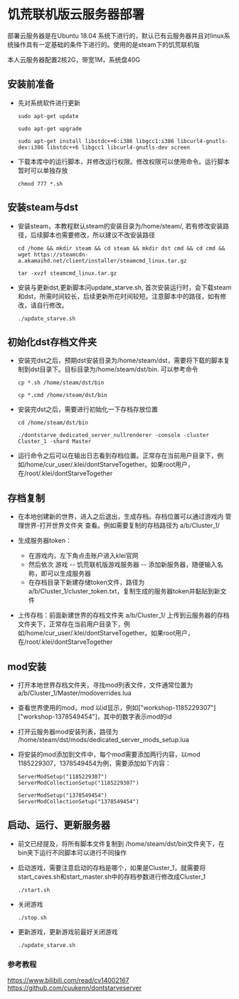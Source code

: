 # 饥荒联机版云服务器部署

部署云服务器是在Ubuntu 18.04 系统下进行的，默认已有云服务器并且对linux系统操作具有一定基础的条件下进行的。使用的是steam下的饥荒联机版

本人云服务器配置2核2G，带宽1M，系统盘40G

## 安装前准备
+ 先对系统软件进行更新

    ```shell
    sudo apt-get update

    sudo apt-get upgrade

    sudo apt-get install libstdc++6:i386 libgcc1:i386 libcurl4-gnutls-dev:i386 libstdc++6 libgcc1 libcurl4-gnutls-dev screen
    ```

+ 下载本库中的运行脚本，并修改运行权限。修改权限可以使用命令。运行脚本暂时可以单独存放
    ```shell
    chmod 777 *.sh
    ```

## 安装steam与dst

+ 安装steam，本教程默认steam的安装目录为/home/steam/, 若有修改安装路径，后续脚本也需要修改，所以建议不改安装路径
    ```shell
    cd /home && mkdir steam && cd steam && mkdir dst cmd && cd cmd && wget https://steamcdn-a.akamaihd.net/client/installer/steamcmd_linux.tar.gz

    tar -xvzf steamcmd_linux.tar.gz
    ```

+ 安装与更新dst,更新脚本问update_starve.sh, 首次安装运行时，会下载steam和dst，所需时间较长，后续更新所花时间较短。注意脚本中的路径，如有修改，请自行修改。

    ```shell
    ./update_starve.sh
    ```
## 初始化dst存档文件夹
+ 安装完dst之后，预期dst安装目录为/home/steam/dst，需要将下载的脚本复制到dst目录下。目标目录为/home/steam/dst/bin. 可以参考命令
    ```shell
    cp *.sh /home/steam/dst/bin

    cp *.cmd /home/steam/dst/bin
    ```
+ 安装完dst之后，需要进行初始化一下存档存放位置
    ```shell
    cd /home/steam/dst/bin

    ./dontstarve_dedicated_server_nullrenderer -console -cluster Cluster_1 -shard Master
    ```

+ 运行命令之后可以在输出日志看到存档位置。正常存在当前用户目录下，例如/home/cur_user/.klei/dontStarveTogether。如果root用户，在/root/.klei/dontStarveTogether

## 存档复制
+ 在本地创建新的世界，进入之后退出，生成存档。存档位置可以通过游戏内  管理世界-打开世界文件夹 查看。例如需要复制的存档路径为 a/b/Cluster_1/

+ 生成服务器token：
    + 在游戏内，左下角点击账户进入klei官网
    + 然后依次 游戏 -- 饥荒联机版游戏服务器 -- 添加新服务器，随便输入名称，即可以生成服务器
    + 在存档目录下新建存储token文件，路径为 a/b/Cluster_1/cluster_token.txt，复制生成的服务器token并黏贴到新文件

+ 上传存档：前面新建世界的存档文件夹 a/b/Cluster_1/ 上传到云服务器的存档文件夹下，正常存在当前用户目录下，例如/home/cur_user/.klei/dontStarveTogether。如果root用户，在/root/.klei/dontStarveTogether

## mod安装
+ 打开本地世界存档文件夹，寻找mod列表文件，文件通常位置为 a/b/Cluster_1/Master/modoverrides.lua
+ 查看世界使用的mod，mod 以id显示，例如["workshop-1185229307"] ["workshop-1378549454"]，其中的数字表示mod的id

+ 打开云服务器mod安装列表，路径为 /home/steam/dst/mods/dedicated_server_mods_setup.lua

+ 将安装的mod添加到文件中，每个mod需要添加两行内容，以mod 1185229307，1378549454为例，需要添加如下内容：
    ```
    ServerModSetup("1185229307")
    ServerModCollectionSetup("1185229307")

    ServerModSetup("1378549454")
    ServerModCollectionSetup("1378549454")
    ```

## 启动、运行、更新服务器
+ 前文已经提及，将所有脚本文件复制到 /home/steam/dst/bin文件夹下，在bin夹下运行不同脚本可以进行不同操作

+ 启动游戏，需要注意启动的存档是哪个，如果是Cluster_1，就需要将start_caves.sh和start_master.sh中的存档参数进行修改成Cluster_1
    ```
    ./start.sh
    ```

+ 关闭游戏
    ```
    ./stop.sh
    ```

+ 更新游戏，更新游戏前最好关闭游戏
    ```
    ./update_starve.sh
    ```

### 参考教程
https://www.bilibili.com/read/cv14002167
https://github.com/cuukenn/dontstarveserver
